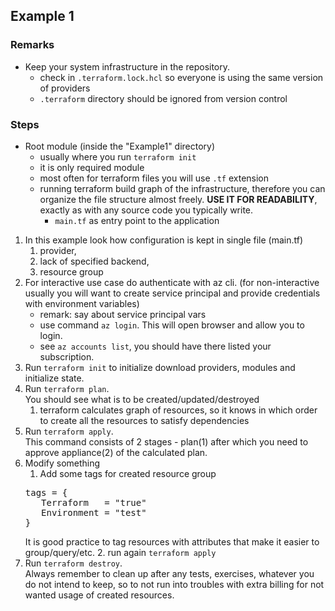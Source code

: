 ## Example 1

### Remarks

- Keep your system infrastructure in the repository.
  - check in `.terraform.lock.hcl` so everyone is using the same version of providers
  - `.terraform` directory should be ignored from version control
  
### Steps

- Root module (inside the "Example1" directory)
  - usually where you run `terraform init`
  - it is only required module
  - most often for terraform files you will use `.tf` extension
  - running terraform build graph of the infrastructure, therefore you can organize the file structure almost freely. **USE IT FOR READABILITY**, exactly as with any source code you typically write.
    - `main.tf` as entry point to the application
    
1. In this example look how configuration is kept in single file (main.tf)
   1. provider, 
   2. lack of specified backend, 
   3. resource group
2. For interactive use case do authenticate with az cli. (for non-interactive usually you will want to create service principal and provide credentials with environment variables)
    - remark: say about service principal vars
    - use command `az login`. This will open browser and allow you to login.
    - see `az accounts list`, you should have there listed your subscription.
3. Run `terraform init` to initialize download providers, modules and initialize state.
4. Run `terraform plan`. <br>You should see what is to be created/updated/destroyed
   1. terraform calculates graph of resources, so it knows in which order to create all the resources to satisfy dependencies
5. Run `terraform apply`.<br> This command consists of 2 stages - plan(1) after which you need to approve appliance(2) of the calculated plan.
6. Modify something
   1. Add some tags for created resource group <br>
   <pre>
   tags = {
      Terraform   = "true" 
      Environment = "test"
   }
   </pre>
   It is good practice to tag resources with attributes that make it easier to group/query/etc.
   2. run again `terraform apply`
7. Run `terraform destroy`. <br>Always remember to clean up after any tests, exercises, whatever you do not intend to keep, so to not run into troubles with extra billing for not wanted usage of created resources.